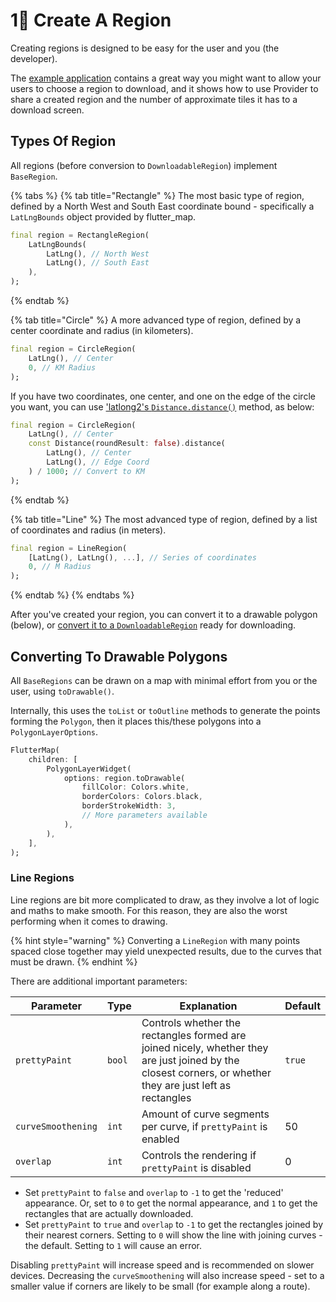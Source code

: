 # 1⃣ Create A Region

Creating regions is designed to be easy for the user and you (the developer).

The [example application](../get-started/example.md) contains a great way you might want to allow your users to choose a region to download, and it shows how to use Provider to share a created region and the number of approximate tiles it has to a download screen.

## Types Of Region

All regions (before conversion to `DownloadableRegion`) implement `BaseRegion`.

{% tabs %}
{% tab title="Rectangle" %}
The most basic type of region, defined by a North West and South East coordinate bound - specifically a `LatLngBounds` object provided by flutter\_map.

```dart
final region = RectangleRegion(
    LatLngBounds(
        LatLng(), // North West
        LatLng(), // South East
    ),
);
```
{% endtab %}

{% tab title="Circle" %}
A more advanced type of region, defined by a center coordinate and radius (in kilometers).

```dart
final region = CircleRegion(
    LatLng(), // Center
    0, // KM Radius
);
```

If you have two coordinates, one center, and one on the edge of the circle you want, you can use ['latlong2's `Distance.distance()`](https://pub.dev/documentation/latlong2/latest/latlong2/Distance/distance.html) method, as below:

```dart
final region = CircleRegion(
    LatLng(), // Center
    const Distance(roundResult: false).distance(
        LatLng(), // Center
        LatLng(), // Edge Coord
    ) / 1000; // Convert to KM
);
```
{% endtab %}

{% tab title="Line" %}
The most advanced type of region, defined by a list of coordinates and radius (in meters).

```dart
final region = LineRegion(
    [LatLng(), LatLng(), ...], // Series of coordinates
    0, // M Radius
);
```
{% endtab %}
{% endtabs %}

After you've created your region, you can convert it to a drawable polygon (below), or [convert it to a `DownloadableRegion`](prepare.md) ready for downloading.

## Converting To Drawable Polygons

All `BaseRegions` can be drawn on a map with minimal effort from you or the user, using `toDrawable()`.

Internally, this uses the `toList` or `toOutline` methods to generate the points forming the `Polygon`, then it places this/these polygons into a `PolygonLayerOptions`.

```dart
FlutterMap(
    children: [
        PolygonLayerWidget(
            options: region.toDrawable(
                fillColor: Colors.white,
                borderColors: Colors.black,
                borderStrokeWidth: 3,
                // More parameters available
            ),
        ),
    ],
);
```

### Line Regions

Line regions are bit more complicated to draw, as they involve a lot of logic and maths to make smooth. For this reason, they are also the worst performing when it comes to drawing.

{% hint style="warning" %}
Converting a `LineRegion` with many points spaced close together may yield unexpected results, due to the curves that must be drawn.
{% endhint %}

There are additional important parameters:

| Parameter          | Type   | Explanation                                                                                                                                                | Default |
| ------------------ | ------ | ---------------------------------------------------------------------------------------------------------------------------------------------------------- | ------- |
| `prettyPaint`      | `bool` | Controls whether the rectangles formed are joined nicely, whether they are just joined by the closest corners, or whether they are just left as rectangles | `true`  |
| `curveSmoothening` | `int`  | Amount of curve segments per curve, if `prettyPaint` is enabled                                                                                            | 50      |
| `overlap`          | `int`  | Controls the rendering if `prettyPaint` is disabled                                                                                                        | 0       |

* Set `prettyPaint` to `false` and `overlap` to `-1` to get the 'reduced' appearance. Or, set to `0` to get the normal appearance, and `1` to get the rectangles that are actually downloaded.
* Set `prettyPaint` to `true` and `overlap` to `-1` to get the rectangles joined by their nearest corners. Setting to `0` will show the line with joining curves - the default. Setting to `1` will cause an error.

Disabling `prettyPaint` will increase speed and is recommended on slower devices. Decreasing the `curveSmoothening` will also increase speed - set to a smaller value if corners are likely to be small (for example along a route).
